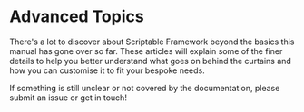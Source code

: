 # Advanced Topics

There's a lot to discover about Scriptable Framework beyond the basics this manual has gone over so far. These articles will explain some of the finer details to help you better understand what goes on behind the curtains and how you can customise it to fit your bespoke needs. 

If something is still unclear or not covered by the documentation, please submit an issue or get in touch!